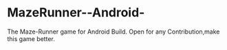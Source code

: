 # MazeRunner--Android-
The Maze-Runner game for Android Build. 
Open for any Contribution,make this game better. 
